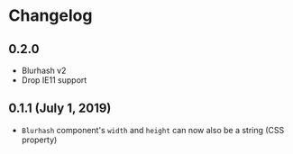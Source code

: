 # Changelog

## 0.2.0

- Blurhash v2
- Drop IE11 support

## 0.1.1 (July 1, 2019)

- `Blurhash` component's `width` and `height` can now also be a string (CSS property)
